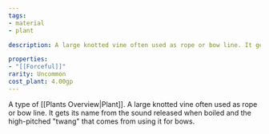 ```yaml
---
tags:
- material
- plant

description: A large knotted vine often used as rope or bow line. It gets its name from the sound released when boiled and the high-pitched "twang" that comes from using it for bows.

properties:
- "[[Forceful]]"
rarity: Uncommon
cost_plant: 4.00gp
---
```

A type of [[Plants Overview|Plant]]. A large knotted vine often used as rope or bow line. It gets its name from the sound released when boiled and the high-pitched "twang" that comes from using it for bows.